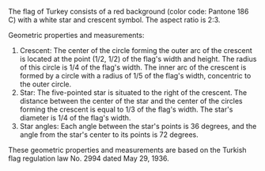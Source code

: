 The flag of Turkey consists of a red background (color code: Pantone 186 C) with a white star and crescent symbol. The aspect ratio is 2:3.

Geometric properties and measurements:
1. Crescent: The center of the circle forming the outer arc of the crescent is located at the point (1/2, 1/2) of the flag's width and height. The radius of this circle is 1/4 of the flag's width. The inner arc of the crescent is formed by a circle with a radius of 1/5 of the flag's width, concentric to the outer circle.
2. Star: The five-pointed star is situated to the right of the crescent. The distance between the center of the star and the center of the circles forming the crescent is equal to 1/3 of the flag's width. The star's diameter is 1/4 of the flag's width.
3. Star angles: Each angle between the star's points is 36 degrees, and the angle from the star's center to its points is 72 degrees.

These geometric properties and measurements are based on the Turkish flag regulation law No. 2994 dated May 29, 1936.